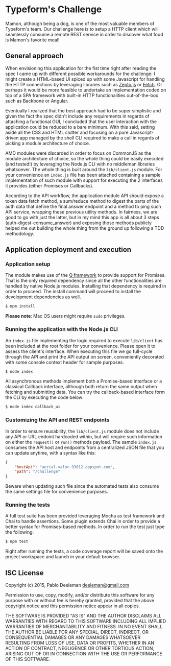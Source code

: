 # Typeform's Challenge
Mamon, although being a dog, is one of the most valuable members of Typeform's team. Our challenge here is to setup a HTTP client which will seamlessly consume a remote REST service in order to discover what food is Mamon's favorite meal!

## General approach
When envisioning this application for the fist time right after reading the spec I came up with different possible workarounds for the challenge: I might create a HTML-based UI spiced up with some Javascript for handling the HTTP connections by leveraging libraries such as [Zepto.js](http://zeptojs.com/) or [Fetch](https://github.com/github/fetch). Or perhaps it would be more feasible to undertake an implementation coded on top of a SPA framework with built-in HTTP functionalities out-of-the-box such as Backbone or Angular.

Eventually I realized that the best approach had to be super simplistic and given the fact the spec didn't include any requirements in regards of attaching a functional GUI, I concluded that the user interaction with the application could be reduced to a bare minimum. With this said, setting aside all the CSS and HTML clutter and focusing on a pure Javascript-driven app managed by the shell CLI required to make a call in regards of picking a module architecture of choice.

AMD modules were discarded in order to focus on CommonJS as the module architecture of choice, so the whole thing could be easily executed (and tested!) by leveraging the Node.js CLI with no middleman libraries whatsoever. The whole thing is built around the `lib/client.js` module. For your convenience an `index.js` file has been attached containing a sample implementation of such module with support for executing the 2 interfaces it provides (either Promises or Callbacks).

According to the API workflow, the application module API should expose a token data fetch method, a sum/reduce method to digest the parts of the auth data that define the final answer endpoint and a method to ping such API service, wrapping these previous utility methods. In fairness, we are good to go with just the latter, but in my mind this app is all about 3 steps (auth-digest-consume_answer) and exposing those methods publicly helped me out building the whole thing from the ground up following a TDD methodology.

## Application deployment and execution

### Application setup

The module makes use of the [Q framework](https://github.com/kriskowal/q) to provide support for Promises. That is the only required dependency since all the other functionalities are handled by native Node.js modules. Installing that dependency is required in order to proceed. The install command will proceed to install the development dependencies as well.

```bash
$ npm install
```
**Please note**: Mac OS users might require ```sudo``` privileges.

### Running the application with the Node.js CLI
An `index.js` file implementing the logic required to execute `lib/client` has been included at the root folder for your convenience. Please open it to assess the client's interface. When executing this file we go full-cycle through the API and print the API output on screen, conveniently decorated with some console context header for sample purposes.

```bash
$ node index
```
All asynchronous methods implement both a Promise-based interface or a classical Callback interface, although both return the same output when fetching and submitting data. You can try the callback-based interface form the CLI by executing the code below:

```bash
$ node index callback_ui
```

### Customizing the API and REST endpoints

In order to ensure reusability, the `lib/client.js` module does not include any API or URL endoint hardcoded within, but will require such information on either the `request()` or `run()` methods payload. The sample `index.js` consumes the API host and endpoints from a centralized JSON file that you can update anytime, with a syntax like this:

```json
{
    "hostApi": "aerial-valor-93012.appspot.com",
    "path": "/challenge"
}
```

Beware when updating such file since the automated tests also consume the same settings file for convenience purposes.

### Running the tests
A full test suite has been provided leveraging Mocha as test framework and Chai to handle assertions. Some plugin extends Chai in order to provide a better syntax for Promises-based methods. In order to run the test just type the following:

```bash
$ npm test
```
Right after running the tests, a code coverage report will be saved onto the project workspace and launch in your default browser.

## ISC License

Copyright (c) 2015, Pablo Deeleman <deeleman@gmail.com>

Permission to use, copy, modify, and/or distribute this software for any
purpose with or without fee is hereby granted, provided that the above
copyright notice and this permission notice appear in all copies.

THE SOFTWARE IS PROVIDED "AS IS" AND THE AUTHOR DISCLAIMS ALL WARRANTIES
WITH REGARD TO THIS SOFTWARE INCLUDING ALL IMPLIED WARRANTIES OF
MERCHANTABILITY AND FITNESS. IN NO EVENT SHALL THE AUTHOR BE LIABLE FOR
ANY SPECIAL, DIRECT, INDIRECT, OR CONSEQUENTIAL DAMAGES OR ANY DAMAGES
WHATSOEVER RESULTING FROM LOSS OF USE, DATA OR PROFITS, WHETHER IN AN
ACTION OF CONTRACT, NEGLIGENCE OR OTHER TORTIOUS ACTION, ARISING OUT OF
OR IN CONNECTION WITH THE USE OR PERFORMANCE OF THIS SOFTWARE.
